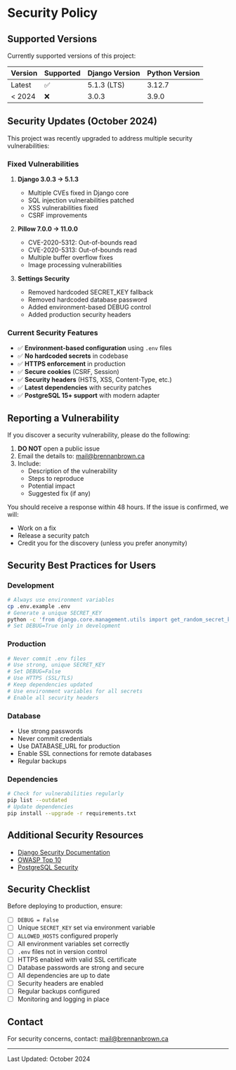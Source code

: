 # Security Policy

## Supported Versions

Currently supported versions of this project:

| Version | Supported          | Django Version | Python Version |
| ------- | ------------------ | -------------- | -------------- |
| Latest  | :white_check_mark: | 5.1.3 (LTS)    | 3.12.7         |
| < 2024  | :x:                | 3.0.3          | 3.9.0          |

## Security Updates (October 2024)

This project was recently upgraded to address multiple security vulnerabilities:

### Fixed Vulnerabilities

1. **Django 3.0.3 → 5.1.3**
   - Multiple CVEs fixed in Django core
   - SQL injection vulnerabilities patched
   - XSS vulnerabilities fixed
   - CSRF improvements

2. **Pillow 7.0.0 → 11.0.0**
   - CVE-2020-5312: Out-of-bounds read
   - CVE-2020-5313: Out-of-bounds read  
   - Multiple buffer overflow fixes
   - Image processing vulnerabilities

3. **Settings Security**
   - Removed hardcoded SECRET_KEY fallback
   - Removed hardcoded database password
   - Added environment-based DEBUG control
   - Added production security headers

### Current Security Features

- ✅ **Environment-based configuration** using `.env` files
- ✅ **No hardcoded secrets** in codebase
- ✅ **HTTPS enforcement** in production
- ✅ **Secure cookies** (CSRF, Session)
- ✅ **Security headers** (HSTS, XSS, Content-Type, etc.)
- ✅ **Latest dependencies** with security patches
- ✅ **PostgreSQL 15+ support** with modern adapter

## Reporting a Vulnerability

If you discover a security vulnerability, please do the following:

1. **DO NOT** open a public issue
2. Email the details to: [mail@brennanbrown.ca](mailto:mail@brennanbrown.ca)
3. Include:
   - Description of the vulnerability
   - Steps to reproduce
   - Potential impact
   - Suggested fix (if any)

You should receive a response within 48 hours. If the issue is confirmed, we will:
- Work on a fix
- Release a security patch
- Credit you for the discovery (unless you prefer anonymity)

## Security Best Practices for Users

### Development
```bash
# Always use environment variables
cp .env.example .env
# Generate a unique SECRET_KEY
python -c 'from django.core.management.utils import get_random_secret_key; print(get_random_secret_key())'
# Set DEBUG=True only in development
```

### Production
```bash
# Never commit .env files
# Use strong, unique SECRET_KEY
# Set DEBUG=False
# Use HTTPS (SSL/TLS)
# Keep dependencies updated
# Use environment variables for all secrets
# Enable all security headers
```

### Database
- Use strong passwords
- Never commit credentials
- Use DATABASE_URL for production
- Enable SSL connections for remote databases
- Regular backups

### Dependencies
```bash
# Check for vulnerabilities regularly
pip list --outdated
# Update dependencies
pip install --upgrade -r requirements.txt
```

## Additional Security Resources

- [Django Security Documentation](https://docs.djangoproject.com/en/5.1/topics/security/)
- [OWASP Top 10](https://owasp.org/www-project-top-ten/)
- [PostgreSQL Security](https://www.postgresql.org/docs/current/security.html)

## Security Checklist

Before deploying to production, ensure:

- [ ] `DEBUG = False`
- [ ] Unique `SECRET_KEY` set via environment variable
- [ ] `ALLOWED_HOSTS` configured properly
- [ ] All environment variables set correctly
- [ ] `.env` files not in version control
- [ ] HTTPS enabled with valid SSL certificate
- [ ] Database passwords are strong and secure
- [ ] All dependencies are up to date
- [ ] Security headers are enabled
- [ ] Regular backups configured
- [ ] Monitoring and logging in place

## Contact

For security concerns, contact: [mail@brennanbrown.ca](mailto:mail@brennanbrown.ca)

---

Last Updated: October 2024
